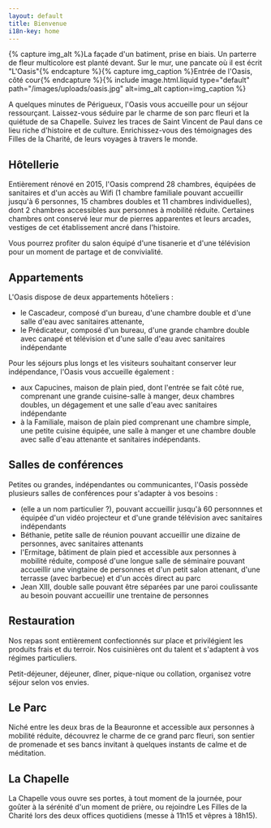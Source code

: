 ```yaml
---
layout: default
title: Bienvenue
i18n-key: home
---
```

{% capture img_alt %}La façade d'un batiment, prise en biais. Un parterre de fleur multicolore est planté devant. Sur le mur, une pancate où il est écrit &quot;L'Oasis&quot;{% endcapture %}{% capture img_caption %}Entrée de l'Oasis, côté cour{% endcapture %}{% include image.html.liquid type="default" path="/images/uploads/oasis.jpg" alt=img_alt caption=img_caption %}

A quelques minutes de Périgueux, l'Oasis vous accueille pour un séjour ressourçant. Laissez-vous séduire par le charme de son parc fleuri et la quiétude de sa Chapelle. Suivez les traces de Saint Vincent de Paul dans ce lieu riche d'histoire et de culture. Enrichissez-vous des témoignages des Filles de la Charité, de leurs voyages à travers le monde. 

## Hôtellerie

Entièrement rénové en 2015, l'Oasis comprend 28 chambres, équipées de sanitaires et d'un accès au Wifi (1 chambre familiale pouvant accueillir jusqu'à 6 personnes, 15 chambres doubles et 11 chambres individuelles), dont 2 chambres accessibles aux personnes à mobilité réduite. Certaines chambres ont conservé leur mur de pierres apparentes et leurs arcades, vestiges de cet établissement ancré dans l'histoire. 

Vous pourrez profiter du salon équipé d'une tisanerie et d'une télévision pour un moment de partage et de convivialité. 

## Appartements

L'Oasis dispose de deux appartements hôteliers : 

* le Cascadeur, composé d'un bureau, d'une chambre double et d'une salle d'eau avec sanitaires attenante,
* le Prédicateur, composé d'un bureau, d'une grande chambre double avec canapé et télévision et d'une salle d'eau avec sanitaires indépendante 

Pour les séjours plus longs et les visiteurs souhaitant conserver leur indépendance, l'Oasis vous accueille également :

* aux Capucines, maison de plain pied, dont l'entrée se fait côté rue, comprenant une grande cuisine-salle à manger, deux chambres doubles, un dégagement et une salle d'eau avec sanitaires indépendante
* à la Familiale, maison de plain pied comprenant une chambre simple, une petite cuisine équipée, une salle à manger et une chambre double avec salle d'eau attenante et sanitaires indépendants. 

## Salles de conférences

Petites ou grandes, indépendantes ou communicantes, l'Oasis possède plusieurs salles de conférences pour s'adapter à vos besoins : 

* (elle a un nom particulier ?), pouvant accueillir jusqu'à 60 personnnes et équipée d'un vidéo projecteur et d'une grande télévision avec sanitaires indépendants
* Béthanie, petite salle de réunion pouvant accueillir une dizaine de personnes, avec sanitaires attenants
* l'Ermitage, bâtiment de plain pied et accessible aux personnes à mobilité réduite, composé d'une longue salle de séminaire pouvant accueillir une vingtaine de personnes et d'un petit salon attenant, d'une terrasse (avec barbecue) et d'un accès direct au parc
* Jean XIII, double salle pouvant être séparées par une paroi coulissante au besoin pouvant accueillir une trentaine de personnes

## Restauration

Nos repas sont entièrement confectionnés sur place et privilégient les produits frais et du terroir. Nos cuisinières ont du talent et s'adaptent à vos régimes particuliers. 

Petit-déjeuner, déjeuner, dîner, pique-nique ou collation, organisez votre séjour selon vos envies. 

## Le Parc

Niché entre les deux bras de la Beauronne et accessible aux personnes à mobilité réduite, découvrez le charme de ce grand parc fleuri, son sentier de promenade et ses bancs invitant à quelques instants de calme et de méditation. 

## La Chapelle

La Chapelle vous ouvre ses portes, à tout moment de la journée, pour goûter à la sérénité d'un moment de prière, ou rejoindre Les Filles de la Charité lors des deux offices quotidiens (messe à 11h15 et vêpres à 18h15).
